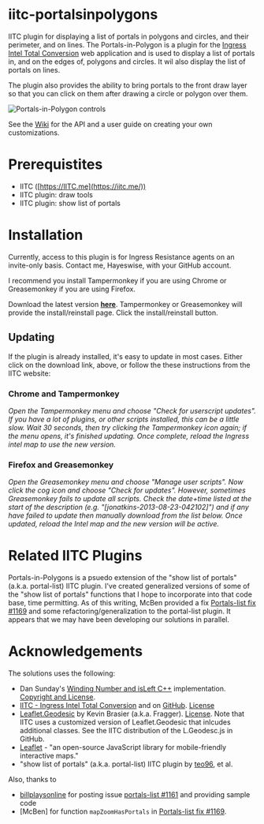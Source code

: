 # iitc-portalsinpolygons
IITC plugin for displaying a list of portals in polygons and circles, and their perimeter, and on lines.
The Portals-in-Polygon is a plugin for the [Ingress Intel Total Conversion](https://iitc.me/) web application and is used to 
display a list of portals in, and on the edges of, polygons and circles.  It wil also display the list of portals on lines.

The plugin also provides the ability to bring portals to the front draw layer so that you can click on them after drawing a 
circle or polygon over them.

![Portals-in-Polygon controls](https://github.com/hayeswise/iitc-portalsinpolygon/raw/master/docs/portals-in-polygons-ui.png)

See the [Wiki](https://github.com/hayeswise/iitc-portalsinpolygon/wiki) for the API and a user guide on creating your own customizations.

# Prerequistites
* IITC ([https://IITC.me](https://iitc.me/))
* IITC plugin: draw tools
* IITC plugin: show list of portals

# Installation
Currently, access to this plugin is for Ingress Resistance agents on an invite-only basis.  Contact me, Hayeswise, with your GitHub account.

I recommend you install Tampermonkey if you are using Chrome or Greasemonkey if you are using Firefox.

Download the latest version [**here**](https://github.com/hayeswise/iitc-portalsinpolygons/raw/master/wise-portalsinpolygons.user.js).  Tampermonkey or Greasemonkey will provide the install/reinstall page.  Click the install/reinstall button.

## Updating
If the plugin is already installed, it's easy to update in most cases.  Either click on the download link, above, or follow the these instructions from the IITC website:

### Chrome and Tampermonkey

_Open the Tampermonkey menu and choose "Check for userscript updates". If you have a lot of plugins, or other scripts installed, this can be a little slow. Wait 30 seconds, then try clicking the Tampermonkey icon again; if the menu opens, it's finished updating. Once complete, reload the Ingress intel map to use the new version._

### Firefox and Greasemonkey

_Open the Greasemonkey menu and choose "Manage user scripts". Now click the cog icon and choose "Check for updates". However, sometimes Greasemonkey fails to update all scripts. Check the date+time listed at the start of the description (e.g. "[jonatkins-2013-08-23-042102]") and if any have failed to update then manually download from the list below. Once updated, reload the Intel map and the new version will be active._

# Related IITC Plugins
Portals-in-Polygons is a psuedo extension of the "show list of portals" (a.k.a. portal-list) IITC plugin.  I've created generalized
versions of some of 
the "show list of portals" functions that I hope to incorporate into that code base, time permitting.  As of this writing, McBen 
provided a fix [Portals-list fix #1169](https://github.com/iitc-project/ingress-intel-total-conversion/compare/master...McBen:portals_list_fix) and some refactoring/generalization to the portal-list plugin.  It appears that
we may have been developing our solutions in parallel.

# Acknowledgements
The solutions uses the following:

* Dan Sunday's [Winding Number and isLeft C++](http://geomalgorithms.com/a03-_inclusion.html) implementation. [Copyright and License]( http://geomalgorithms.com/a03-_inclusion.html).
* [IITC - Ingress Intel Total Conversion](https://iitc.me/) and on [GitHub](https://github.com/iitc-project/ingress-intel-total-conversion).  [License](https://github.com/iitc-project/ingress-intel-total-conversion/blob/master/LICENSE)
* [Leaflet.Geodesic](https://github.com/Fragger/Leaflet.Geodesic) by Kevin Brasier (a.k.a. Fragger). [License](https://github.com/Fragger/Leaflet.Geodesic/blob/master/LICENSE).  Note that IITC uses a customized version of Leaflet.Geodesic that inlcudes additional classes.  See the IITC distribution of the L.Geodesc.js in GitHub.
* [Leaflet](http://leafletjs.com/) - "an open-source JavaScript library for mobile-friendly interactive maps."
* "show list of portals" (a.k.a. portal-list) IITC plugin by [teo96](https://github.com/teo96), et al.

Also, thanks to
* [billplaysonline](https://github.com/billplaysonline) for posting issue [portals-list #1161](https://github.com/iitc-project/ingress-intel-total-conversion/issues/1161) and providing sample code
* [McBen] for function `mapZoomHasPortals` in [Portals-list fix #1169](https://github.com/iitc-project/ingress-intel-total-conversion/compare/master...McBen:portals_list_fix).
